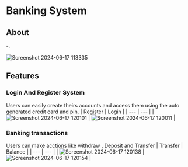 ﻿# Banking System
## About
-.

![Screenshot 2024-06-17 113335](https://github.com/Aristotelis03/BankingSystem/assets/122119588/cab617c1-9888-4fa6-951e-46a2a3b3e69f)

## Features
### Login And Register System
Users can easily create theirs accounts and access them using the auto generated credit card and pin.
| Register | Login |
| --- | --- |
| ![Screenshot 2024-06-17 120101](https://github.com/Aristotelis03/BankingSystem/assets/122119588/a650a545-e52b-41a5-aa2d-72817220019e) |  ![Screenshot 2024-06-17 120011](https://github.com/Aristotelis03/BankingSystem/assets/122119588/77b41604-818c-4c1c-9c83-15d6576d428d) |

### Banking transactions
Users can make acctions like withdraw , Deposit and Transfer
| Transfer | Balance |
| --- | --- |
| ![Screenshot 2024-06-17 120138](https://github.com/Aristotelis03/BankingSystem/assets/122119588/05fda907-5c4d-47bd-a116-a8ef9918c5a3) | ![Screenshot 2024-06-17 120154](https://github.com/Aristotelis03/BankingSystem/assets/122119588/67e094a4-b2a9-476a-9529-cf1a27ecc0fb) |

